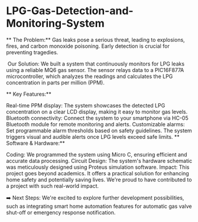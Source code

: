 # LPG-Gas-Detection-and-Monitoring-System

** The Problem:** Gas leaks pose a serious threat, leading to explosions, fires, and carbon monoxide poisoning. Early detection is crucial for preventing tragedies.

️ Our Solution: We built a system that continuously monitors for LPG leaks using a reliable MQ6 gas sensor. The sensor relays data to a PIC16F877A microcontroller, which analyzes the readings and calculates the LPG concentration in parts per million (PPM).

** Key Features:**

Real-time PPM display: The system showcases the detected LPG concentration on a clear LCD display, making it easy to monitor gas levels.
Bluetooth connectivity: Connect the system to your smartphone via HC-05 Bluetooth module for remote monitoring and alerts.
Customizable alarms: Set programmable alarm thresholds based on safety guidelines. The system triggers visual and audible alerts once LPG levels exceed safe limits.
** Software & Hardware:**

Coding: We programmed the system using Micro C, ensuring efficient and accurate data processing.
Circuit Design: The system's hardware schematic was meticulously designed using Proteus simulation software.
Impact: This project goes beyond academics. It offers a practical solution for enhancing home safety and potentially saving lives. We're proud to have contributed to a project with such real-world impact.

➡️ Next Steps: We're excited to explore further development possibilities, such as integrating smart home automation features for automatic gas valve shut-off or emergency response notification.


